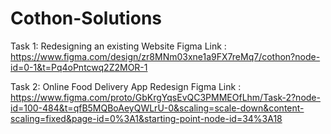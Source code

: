 # Cothon-Solutions
Task 1:
Redesigning an existing Website
Figma Link : https://www.figma.com/design/zr8MNm03xne1a9FX7reMq7/cothon?node-id=0-1&t=Pq4oPntcwq2Z2MOR-1


Task 2:
Online Food Delivery App Redesign 
Figma Link : https://www.figma.com/proto/GbKrgYqsEvQC3PMMEOfLhm/Task-2?node-id=100-484&t=qfB5MQBoAeyQWLrU-0&scaling=scale-down&content-scaling=fixed&page-id=0%3A1&starting-point-node-id=34%3A18
